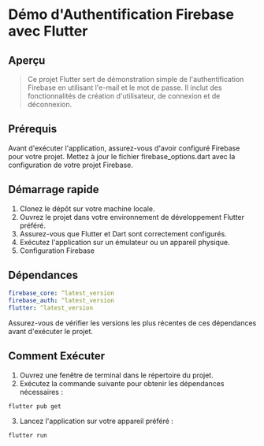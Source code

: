 # Démo d'Authentification Firebase avec Flutter

## Aperçu
> Ce projet Flutter sert de démonstration simple de l'authentification Firebase en utilisant l'e-mail et le mot de
> passe.
> Il inclut des fonctionnalités de création d'utilisateur, de connexion et de déconnexion.

## Prérequis
Avant d'exécuter l'application, assurez-vous d'avoir configuré Firebase pour votre projet. Mettez à jour le fichier
firebase_options.dart avec la configuration de votre projet Firebase.

## Démarrage rapide
1. Clonez le dépôt sur votre machine locale.
2. Ouvrez le projet dans votre environnement de développement Flutter préféré.
3. Assurez-vous que Flutter et Dart sont correctement configurés.
4. Exécutez l'application sur un émulateur ou un appareil physique.
5. Configuration Firebase

## Dépendances

~~~yaml
firebase_core: ^latest_version
firebase_auth: ^latest_version
flutter: ^latest_version
~~~

Assurez-vous de vérifier les versions les plus récentes de ces dépendances avant d'exécuter le projet.

## Comment Exécuter

1. Ouvrez une fenêtre de terminal dans le répertoire du projet.
2. Exécutez la commande suivante pour obtenir les dépendances nécessaires :

~~~shell
flutter pub get
~~~

3. Lancez l'application sur votre appareil préféré :

~~~shell
flutter run
~~~

